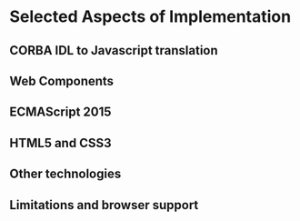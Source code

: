 # Selected Aspects of Implementation

## CORBA IDL to Javascript translation

## Web Components

## ECMAScript 2015

## HTML5 and CSS3

## Other technologies

## Limitations and browser support

